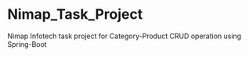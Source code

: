 # Nimap_Task_Project
Nimap Infotech task project for Category-Product CRUD operation using Spring-Boot
